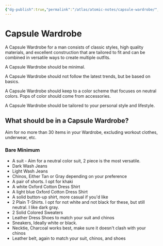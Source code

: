 ```yaml
---
{"dg-publish":true,"permalink":"/atlas/atomic-notes/capsule-wardrobe/","title":"Capsule Wardrobe","tags":["☢️","🌱"],"updated":"2025-03-31T15:18:34.891-07:00"}
---
```


# Capsule Wardrobe

A Capsule Wardrobe for a man consists of classic styles, high quality materials, and excellent construction that are tailored to fit and can be combined in versatile ways to create multiple outfits.

A Capsule Wardrobe should be minimal.

A Capsule Wardrobe should not follow the latest trends, but be based on basics.

A Capsule Wardrobe should keep to a color scheme that focuses on neutral colors. Pops of color should come from accessories.

A Capsule Wardrobe should be tailored to your personal style and lifestyle.

## What should be in a Capsule Wardrobe?

Aim for no more than 30 items in your Wardrobe, excluding workout clothes, underwear, etc.

### Bare Minimum
- A suit - Aim for a neutral color suit, 2 piece is the most versatile.
- Dark Wash Jeans
- Light Wash Jeans
- Chinos, Either Tan or Gray depending on your preference
- A pair of shorts. I opt for khaki
- A white Oxford Cotton Dress Shirt
- A light blue Oxford Cotton Dress Shirt
- A solid button-up shirt, more casual if you'd like
- 2 Plain T-Shirts. I opt for not white and not black for these, but still neutral. I like dark gray.
- 2 Solid Colored Sweaters
- Leather Dress Shoes to match your suit and chinos
- Sneakers, Ideally white or black.
- Necktie, Charcoal works best, make sure it doesn't clash with your chinos
- Leather belt, again to match your suit, chinos, and shoes